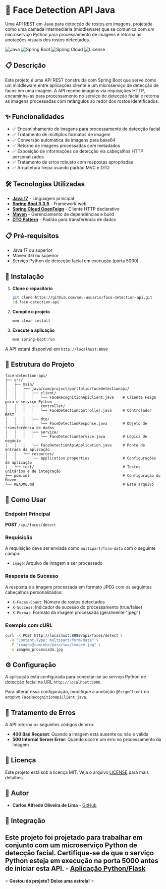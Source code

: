 # 🎯 Face Detection API Java

Uma API REST em Java para detecção de rostos em imagens, projetada como uma camada intermediária (middleware) que se comunica com um microserviço Python para processamento de imagens e retorna as anotações visuais dos rostos detectados.

![Java](https://img.shields.io/badge/java-17-blue.svg)
![Spring Boot](https://img.shields.io/badge/spring_boot-3.3.5-green.svg)
![Spring Cloud](https://img.shields.io/badge/spring_cloud-2023.0.3-green.svg)
![License](https://img.shields.io/badge/license-MIT-blue.svg)

## 📋 Descrição

Este projeto é uma API REST construída com Spring Boot que serve como um middleware entre aplicações cliente e um microserviço de detecção de faces em uma imagem. A API recebe imagens via requisições HTTP, encaminha-as para processamento no serviço de detecção facial e retorna as imagens processadas com retângulos ao redor dos rostos identificados.

## ✨ Funcionalidades

- ✅ Encaminhamento de imagens para processamento de detecção facial
- ✅ Tratamento de múltiplos formatos de imagem
- ✅ Conversão automática de imagens para base64
- ✅ Retorno de imagens processadas com metadados
- ✅ Exposição de informações de detecção via cabeçalhos HTTP personalizados
- ✅ Tratamento de erros robusto com respostas apropriadas
- ✅ Arquitetura limpa usando padrão MVC e DTO

## 🛠️ Tecnologias Utilizadas

- **[Java 17](https://www.oracle.com/java/)** - Linguagem principal
- **[Spring Boot 3.3.5](https://spring.io/projects/spring-boot)** - Framework web
- **[Spring Cloud OpenFeign](https://spring.io/projects/spring-cloud-openfeign)** - Cliente HTTP declarativo
- **[Maven](https://maven.apache.org/)** - Gerenciamento de dependências e build
- **[DTO Pattern](https://martinfowler.com/eaaCatalog/dataTransferObject.html)** - Padrão para transferência de dados

## 📋 Pré-requisitos

- Java 17 ou superior
- Maven 3.6 ou superior
- Serviço Python de detecção facial em execução (porta 5000)

## 🚀 Instalação

1. **Clone o repositório**
   ```bash
   git clone https://github.com/seu-usuario/face-detection-api.git
   cd face-detection-api
   ```

2. **Compile o projeto**
   ```bash
   mvn clean install
   ```

3. **Execute a aplicação**
   ```bash
   mvn spring-boot:run
   ```

A API estará disponível em `http://localhost:8080`

## 📁 Estrutura do Projeto

```
face-detection-api/
├── src/
│   ├── main/
│   │   ├── java/com/project/portfolio/facedetectionapi/
│   │   │   ├── client/
│   │   │   │   └── FaceRecognitionApiClient.java    # Cliente Feign para o serviço Python
│   │   │   ├── controller/
│   │   │   │   └── FaceDetectionController.java     # Controlador REST
│   │   │   ├── dto/
│   │   │   │   └── FaceDetectionResponse.java       # Objeto de transferência de dados
│   │   │   ├── service/
│   │   │   │   └── FaceDetectionService.java        # Lógica de negócio
│   │   │   └── FaceDetectionApiApplication.java     # Ponto de entrada da aplicação
│   │   └── resources/
│   │       └── application.properties               # Configurações da aplicação
│   └── test/                                        # Testes unitários e de integração
├── pom.xml                                          # Configuração do Maven
└── README.md                                        # Este arquivo
```

## 🔧 Como Usar

### Endpoint Principal

**POST** `/api/faces/detect`

### Requisição

A requisição deve ser enviada como `multipart/form-data` com o seguinte campo:

- `image`: Arquivo de imagem a ser processado

### Resposta de Sucesso

A resposta é a imagem processada em formato JPEG com os seguintes cabeçalhos personalizados:

- `X-Faces-Count`: Número de rostos detectados
- `X-Success`: Indicador de sucesso do processamento (true/false)
- `X-Format`: Formato da imagem processada (geralmente "jpeg")

### Exemplo com cURL

```bash
curl -X POST http://localhost:8080/api/faces/detect \
  -H "Content-Type: multipart/form-data" \
  -F "image=@caminho/para/sua/imagem.jpg" \
  -o imagem_processada.jpg
```


## ⚙️ Configuração

A aplicação está configurada para conectar-se ao serviço Python de detecção facial na URL `http://localhost:5000`.

Para alterar essa configuração, modifique a anotação `@FeignClient` no arquivo `FaceRecognitionApiClient.java`.

## 🚨 Tratamento de Erros

A API retorna os seguintes códigos de erro:

- **400 Bad Request**: Quando a imagem está ausente ou não é válida
- **500 Internal Server Error**: Quando ocorre um erro no processamento da imagem

## 📄 Licença

Este projeto está sob a licença MIT. Veja o arquivo [LICENSE](LICENSE) para mais detalhes.

## 👥 Autor

- **Carlos Alfredo Oliveira de Lima** - [GitHub](https://github.com/CarlosAlfredoOliveiraDeLima)

## 🔄 Integração

Este projeto foi projetado para trabalhar em conjunto com um microserviço Python de detecção facial. Certifique-se de que o serviço Python esteja em execução na porta 5000 antes de iniciar esta API. - 
[Aplicação Python/Flask](https://github.com/CarlosAlfredoOliveiraDeLima/face-detection-core-python)
---

⭐ **Gostou do projeto? Deixe uma estrela!** ⭐